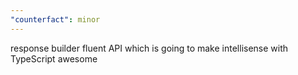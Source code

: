 ```yaml
---
"counterfact": minor
---
```


response builder fluent API which is going to make intellisense with TypeScript awesome
